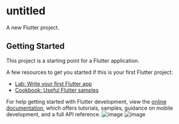 # untitled

A new Flutter project.

## Getting Started

This project is a starting point for a Flutter application.

A few resources to get you started if this is your first Flutter project:

- [Lab: Write your first Flutter app](https://docs.flutter.dev/get-started/codelab)
- [Cookbook: Useful Flutter samples](https://docs.flutter.dev/cookbook)

For help getting started with Flutter development, view the
[online documentation](https://docs.flutter.dev/), which offers tutorials,
samples, guidance on mobile development, and a full API reference.
![image](https://github.com/VSokol2413/Shkafchik/assets/159294125/df537206-2964-4ea4-84d3-9d93425893b4)
![image](https://github.com/VSokol2413/Shkafchik/assets/159294125/c6793670-556e-48a9-b28c-a3f222e94788)

